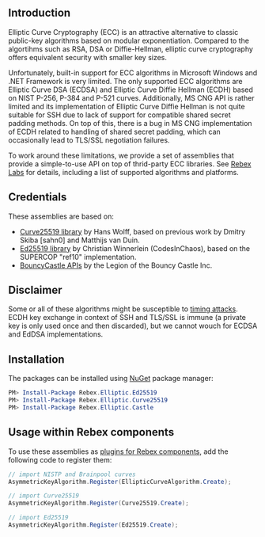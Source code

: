 ## Introduction

Elliptic Curve Cryptography (ECC) is an attractive alternative to classic public-key algorithms based on modular exponentiation. Compared to the algortihms such as RSA, DSA or Diffie-Hellman, elliptic curve cryptography offers equivalent security with smaller key sizes.

Unfortunately, built-in support for ECC algorithms in Microsoft Windows and .NET Framework is very limited. The only supported ECC algorithms are Elliptic Curve DSA (ECDSA) and Elliptic Curve Diffie Hellman (ECDH) based on NIST P-256, P-384 and P-521 curves. Additionally, MS CNG API is rather limited and its implementation of Elliptic Curve Diffie Hellman is not quite suitable for SSH due to lack of support for compatible shared secret padding methods. On top of this, there is a bug in MS CNG implementation of ECDH related to handling of shared secret padding, which can occasionally lead to TLS/SSL negotiation failures.

To work around these limitations, we provide a set of assemblies that provide a simple-to-use API on top of thrid-party ECC libraries. See [Rebex Labs](//labs.rebex.net/curves) for details, including a  list of supported algorithms and platforms.

## Credentials

These assemblies are based on:
- [Curve25519 library](//github.com/hanswolff/curve25519) by Hans Wolff, based on previous work by Dmitry Skiba [sahn0] and Matthijs van Duin.
- [Ed25519 library](//github.com/CodesInChaos/Chaos.NaCl) by Christian Winnerlein (CodesInChaos), based on the SUPERCOP "ref10" implementation.
- [BouncyCastle APIs](//hwww.bouncycastle.org/) by the Legion of the Bouncy Castle Inc.

## Disclaimer

Some or all of these algorithms might be susceptible to [timing attacks](https://research.kudelskisecurity.com/2017/01/16/when-constant-time-source-may-not-save-you/). ECDH key exchange in context of SSH and TLS/SSL is immune (a private key is only used once and then discarded), but we cannot wouch for ECDSA and EdDSA implementations.

## Installation

The packages can be installed using [NuGet](https://www.nuget.org/profiles/rebex) package manager:
```powershell
PM> Install-Package Rebex.Elliptic.Ed25519
PM> Install-Package Rebex.Elliptic.Curve25519
PM> Install-Package Rebex.Elliptic.Castle
```

## Usage within Rebex components

To use these assemblies as [plugins for Rebex components](//www.rebex.net/kb/elliptic-curve-plugins/), add the following code to register them:

```csharp
// import NISTP and Brainpool curves
AsymmetricKeyAlgorithm.Register(EllipticCurveAlgorithm.Create);

// import Curve25519
AsymmetricKeyAlgorithm.Register(Curve25519.Create);

// import Ed25519
AsymmetricKeyAlgorithm.Register(Ed25519.Create);
```

